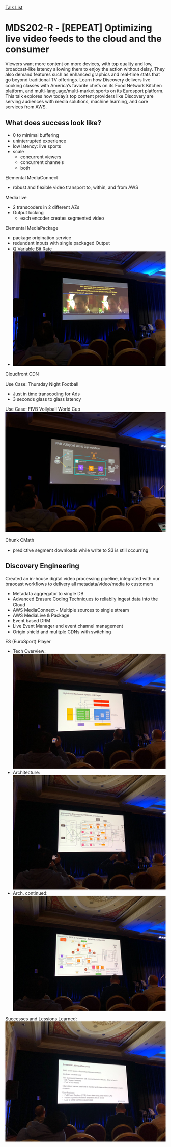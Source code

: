 [Talk List](./README.md)
# MDS202-R - [REPEAT] Optimizing live video feeds to the cloud and the consumer

Viewers want more content on more devices, with top quality and low, broadcast-like latency allowing them to enjoy the action without delay. They also demand features such as enhanced graphics and real-time stats that go beyond traditional TV offerings. Learn how Discovery delivers live cooking classes with America’s favorite chefs on its Food Network Kitchen platform, and multi-language/multi-market sports on its Eurosport platform. This talk explores how today’s top content providers like Discovery are serving audiences with media solutions, machine learning, and core services from AWS.

## What does success look like?
- 0 to minimal buffering
- uninterrupted experience
- low latency: live sports
- scale
    - concurrent viewers
    - concurrent channels
    - both

Elemental MediaConnect
- robust and flexible video transport to, within, and from AWS

Media live
- 2 transcoders in 2 different AZs
- Output locking
    - each encoder creates segmented video

Elemental MediaPackage
- package origination service
- redundant inputs with single packaged Output
- Q Variable Bit Rate
- ![](./Photos/MDS202/IMG_1864.JPG)

Cloudfront CDN

Use Case: Thursday Night Football
- Just in time transcoding for Ads
- 3 seconds glass to glass latency

Use Case: FIVB Vollyball World Cup ![](./Photos/MDS202/IMG_1865.JPG)

Chunk CMath
- predictive segment downloads while write to S3 is still occurring


## Discovery Engineering
Created an in-house digital video processing pipeline, integrated with our braocast workflows to delivery all metadata/video/media to customers

- Metadata aggregator to single DB
- Advanced Erasure Coding Techniques to reliabily ingest data into the Cloud
- AWS MediaConnect - Multiple sources to single stream
- AWS MediaLive & Package
- Event based DRM
- Live Event Manager and event channel management
- Origin shield and mulitple CDNs with switching

ES (EuroSport) Player
- Tech Overview: ![](./Photos/MDS202/IMG_1866.JPG)
- Architecture: ![](./Photos/MDS202/IMG_1867.JPG)
- Arch. continued: ![](./Photos/MDS202/IMG_1868.JPG)

Successes and Lessions Learned:
![](./Photos/MDS202/IMG_1869.JPG)
